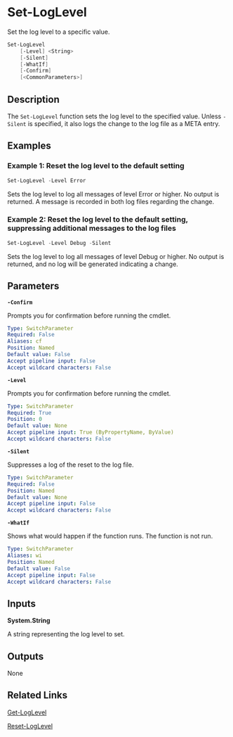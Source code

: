 # Set-LogLevel
Set the log level to a specific value.

```powershell
Set-LogLevel
    [-Level] <String>
    [-Silent]
    [-WhatIf]
    [-Confirm]
    [<CommonParameters>]
```

## Description
The `Set-LogLevel` function sets the log level to the specified value. Unless `-Silent` is specified, it also logs the change to the log file as a META entry.

## Examples

### Example 1: Reset the log level to the default setting

```powershell
Set-LogLevel -Level Error
```

Sets the log level to log all messages of level Error or higher. No output is returned. A message is recorded in both log files regarding the change.

### Example 2: Reset the log level to the default setting, suppressing additional messages to the log files

```powershell
Set-LogLevel -Level Debug -Silent
```

Sets the log level to log all messages of level Debug or higher. No output is returned, and no log will be generated indicating a change.

## Parameters

__`-Confirm`__

Prompts you for confirmation before running the cmdlet.

```yaml
Type: SwitchParameter
Required: False
Aliases: cf
Position: Named
Default value: False
Accept pipeline input: False
Accept wildcard characters: False
```

__`-Level`__

Prompts you for confirmation before running the cmdlet.

```yaml
Type: SwitchParameter
Required: True
Position: 0
Default value: None
Accept pipeline input: True (ByPropertyName, ByValue)
Accept wildcard characters: False
```

__`-Silent`__

Suppresses a log of the reset to the log file.

```yaml
Type: SwitchParameter
Required: False
Position: Named
Default value: None
Accept pipeline input: False
Accept wildcard characters: False
```

__`-WhatIf`__

Shows what would happen if the function runs. The function is not run.

```yaml
Type: SwitchParameter
Aliases: wi
Position: Named
Default value: False
Accept pipeline input: False
Accept wildcard characters: False
```

## Inputs

__System.String__

A string representing the log level to set.

## Outputs

None

## Related Links

[Get-LogLevel](./Get-LogLevel.md)

[Reset-LogLevel](./Reset-LogLevel.md)